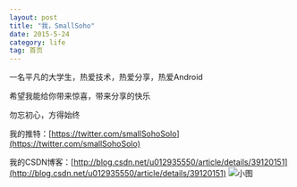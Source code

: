 ```yaml
---
layout: post
title: "我，SmallSoho"
date: 2015-5-24
category: life
tag: 首页
---
```


一名平凡的大学生，热爱技术，热爱分享，热爱Android

希望我能给你带来惊喜，带来分享的快乐

勿忘初心，方得始终

我的推特：[https://twitter.com/smallSohoSolo](https://twitter.com/smallSohoSolo)

我的CSDN博客：[http://blog.csdn.net/u012935550/article/details/39120151](http://blog.csdn.net/u012935550/article/details/39120151)
![小图](/img/keyboard.png)